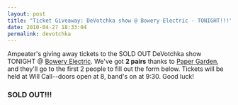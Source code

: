 ```yaml
---
layout: post
title: "Ticket Giveaway: DeVotchka show @ Bowery Electric - TONIGHT!!!"
date: 2010-04-27 18:33:04
permalink: devotchka
---
```

Ampeater's giving away tickets to the SOLD OUT DeVotchka show TONIGHT @ [Bowery Electric](http://www.theboweryelectric.com/). We've got **2 pairs** thanks to [Paper Garden](http://www.papergardenrecords.com), and they'll go to the first 2 people to fill out the form below. Tickets will be held at Will Call--doors open at 8, band's on at 9:30. Good luck!

### SOLD OUT!!!
  
  